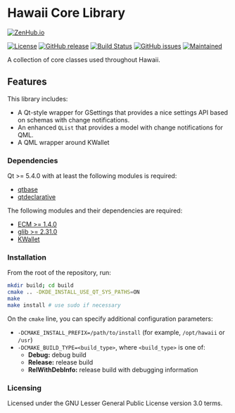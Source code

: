 Hawaii Core Library
===================

[![ZenHub.io](https://img.shields.io/badge/supercharged%20by-zenhub.io-blue.svg)](https://zenhub.io)

[![License](https://img.shields.io/badge/license-LGPLv3.0-blue.svg)](http://www.gnu.org/licenses/lgpl.txt)
[![GitHub release](https://img.shields.io/github/release/hawaii-desktop/libhawaii.svg)](https://github.com/hawaii-desktop/libhawaii)
[![Build Status](https://travis-ci.org/hawaii-desktop/libhawaii.svg?branch=develop)](https://travis-ci.org/hawaii-desktop/libhawaii)
[![GitHub issues](https://img.shields.io/github/issues/hawaii-desktop/libhawaii.svg)](https://github.com/hawaii-desktop/libhawaii/issues)
[![Maintained](https://img.shields.io/maintenance/yes/2016.svg)](https://github.com/hawaii-desktop/libhawaii/commits/develop)

A collection of core classes used throughout Hawaii.

## Features

This library includes:

 * A Qt-style wrapper for GSettings that provides a nice
   settings API based on schemas with change notifications.
 * An enhanced `QList` that provides a model with change notifications for QML.
 * A QML wrapper around KWallet

### Dependencies

 Qt >= 5.4.0 with at least the following modules is required:

 * [qtbase](http://code.qt.io/cgit/qt/qtbase.git)
 * [qtdeclarative](http://code.qt.io/cgit/qt/qtdeclarative.git)

 The following modules and their dependencies are required:

 * [ECM >= 1.4.0](http://quickgit.kde.org/?p=extra-cmake-modules.git)
 * [glib >= 2.31.0](https://git.gnome.org/browse/glib)
 * [KWallet](http://api.kde.org/frameworks-api/frameworks5-apidocs/kwallet/html/)

### Installation

From the root of the repository, run:

```sh
mkdir build; cd build
cmake .. -DKDE_INSTALL_USE_QT_SYS_PATHS=ON
make
make install # use sudo if necessary
```

On the `cmake` line, you can specify additional configuration parameters:

 * `-DCMAKE_INSTALL_PREFIX=/path/to/install` (for example, `/opt/hawaii` or `/usr`)
 * `-DCMAKE_BUILD_TYPE=<build_type>`, where `<build_type>` is one of:
   * **Debug:** debug build
   * **Release:** release build
   * **RelWithDebInfo:** release build with debugging information

### Licensing

Licensed under the GNU Lesser General Public License version 3.0 terms.
